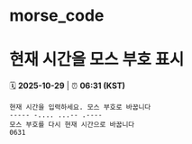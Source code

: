 # morse_code
# 현재 시간을 모스 부호 표시
<!-- MORSE_TIME_START -->
🗓️ **2025-10-29** | ⏰ **06:31 (KST)**

```
현재 시간을 입력하세요. 모스 부호로 바꿉니다
----- -.... ...-- .----
모스 부호를 다시 현재 시간으로 바꿉니다
0631
```
<!-- MORSE_TIME_END -->
